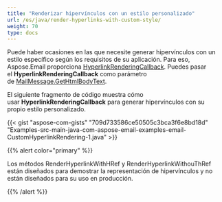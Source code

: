 ```yaml
---
title: "Renderizar hipervínculos con un estilo personalizado"
url: /es/java/render-hyperlinks-with-custom-style/
weight: 70
type: docs
---
```


Puede haber ocasiones en las que necesite generar hipervínculos con un estilo específico según los requisitos de su aplicación. Para eso, Aspose.Email proporciona [HyperlinkRenderingCallback](https://reference.aspose.com/email/java/com.aspose.email/hyperlinkrenderingcallback/). Puedes pasar el **HyperlinkRenderingCallback** como parámetro de [MailMessage.GetHtmlBodyText](https://reference.aspose.com/email/java/com.aspose.email/mailmessage/#getHtmlBodyText--).

El siguiente fragmento de código muestra cómo usar **HyperlinkRenderingCallback** para generar hipervínculos con su propio estilo personalizado.

{{< gist "aspose-com-gists" "709d733586ce50505c3bca3f6e8bd18d" "Examples-src-main-java-com-aspose-email-examples-email-CustomHyperlinkRendering-1.java" >}}

{{% alert color="primary" %}}

Los métodos RenderHyperlinkWithHRef y RenderHyperlinkWithouThRef están diseñados para demostrar la representación de hipervínculos y no están diseñados para su uso en producción.

{{% /alert %}}
